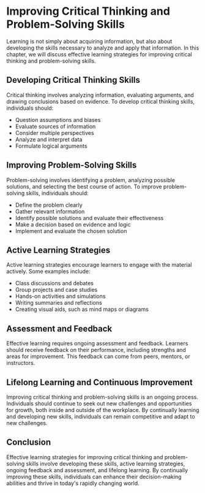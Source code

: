 Improving Critical Thinking and Problem-Solving Skills
================================================================================================

Learning is not simply about acquiring information, but also about developing the skills necessary to analyze and apply that information. In this chapter, we will discuss effective learning strategies for improving critical thinking and problem-solving skills.

Developing Critical Thinking Skills
-----------------------------------

Critical thinking involves analyzing information, evaluating arguments, and drawing conclusions based on evidence. To develop critical thinking skills, individuals should:

* Question assumptions and biases
* Evaluate sources of information
* Consider multiple perspectives
* Analyze and interpret data
* Formulate logical arguments

Improving Problem-Solving Skills
--------------------------------

Problem-solving involves identifying a problem, analyzing possible solutions, and selecting the best course of action. To improve problem-solving skills, individuals should:

* Define the problem clearly
* Gather relevant information
* Identify possible solutions and evaluate their effectiveness
* Make a decision based on evidence and logic
* Implement and evaluate the chosen solution

Active Learning Strategies
--------------------------

Active learning strategies encourage learners to engage with the material actively. Some examples include:

* Class discussions and debates
* Group projects and case studies
* Hands-on activities and simulations
* Writing summaries and reflections
* Creating visual aids, such as mind maps or diagrams

Assessment and Feedback
-----------------------

Effective learning requires ongoing assessment and feedback. Learners should receive feedback on their performance, including strengths and areas for improvement. This feedback can come from peers, mentors, or instructors.

Lifelong Learning and Continuous Improvement
--------------------------------------------

Improving critical thinking and problem-solving skills is an ongoing process. Individuals should continue to seek out new challenges and opportunities for growth, both inside and outside of the workplace. By continually learning and developing new skills, individuals can remain competitive and adapt to new challenges.

Conclusion
----------

Effective learning strategies for improving critical thinking and problem-solving skills involve developing these skills, active learning strategies, ongoing feedback and assessment, and lifelong learning. By continually improving these skills, individuals can enhance their decision-making abilities and thrive in today's rapidly changing world.
